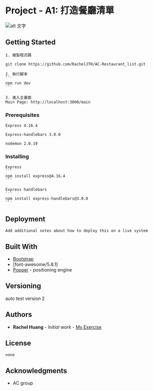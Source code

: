 # Project - A1: 打造餐廳清單

![alt 文字](https://github.com/RachelJTH/AC-Restaurant_list/blob/main/localhost_3000_main_1020.png)
## Getting Started
    
    1. 複製程式碼
    
    git clone https://github.com/RachelJTH/AC-Restaurant_list.git
    
    2. 執行腳本
    ```
    npm run dev
    ```

    3. 進入主畫面
    Main Page: http://localhost:3000/main


### Prerequisites

    Express 4.16.4

    Express-handlebars 3.0.0

    nodemon 2.0.19

### Installing

    Express
    ```
    npm install express@4.16.4
    ```

    Express handlebars
    ```
    npm install express-handlebars@3.0.0
    ```

## Deployment

    Add additional notes about how to deploy this on a live system

## Built With

* [Bootstrap](https://stackpath.bootstrapcdn.com/bootstrap/4.3.1/css/bootstrap.min.css) 
* [font-awesome/5.8.1] 
* [Popper](https://popper.js.org/) - positioning engine

## Versioning

auto test version 2

## Authors

* **Rachel Huang** - *Initial work* - [My Exercise](https://github.com/RachelJTH/AC-practice/tree/main/S2_express/A1_restaurant_list)


## License
    none

## Acknowledgments

* AC group

